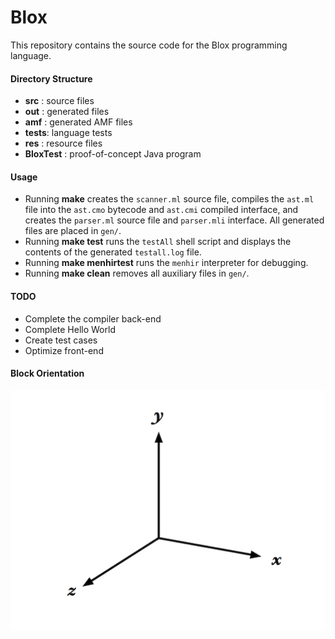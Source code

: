 # Blox
This repository contains the source code for the Blox programming language. 

#### Directory Structure

* __src__  : source files 
* __out__  : generated files
* __amf__  : generated AMF files
* __tests__: language tests
* __res__  : resource files
* __BloxTest__ : proof-of-concept Java program

#### Usage

* Running __make__ creates the `scanner.ml` source file, compiles the `ast.ml` 
file  into the `ast.cmo` bytecode and `ast.cmi` compiled interface, and creates 
the `parser.ml` source file and `parser.mli` interface. All generated files are 
placed in `gen/`.
* Running __make test__ runs the `testAll` shell script and displays the 
contents of the generated `testall.log` file.
* Running __make menhirtest__ runs the `menhir` interpreter for debugging.
* Running __make clean__ removes all auxiliary files in `gen/`.


#### TODO 

* Complete the compiler back-end
* Complete Hello World
* Create test cases
* Optimize front-end

#### Block Orientation
![Orient](res/orient.png?raw=true)
